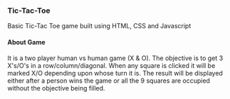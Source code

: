 ### Tic-Tac-Toe
Basic Tic-Tac Toe game built using HTML, CSS and Javascript


#### About Game
It is a two player human vs human game (X & O). The objective is to get 3 X's/O's in a row/column/diagonal.
When any square is clicked it will be marked X/O depending upon whose turn it is.
The result will be displayed either after a person wins the game or all the 9 squares are occupied without the objective being filled.
